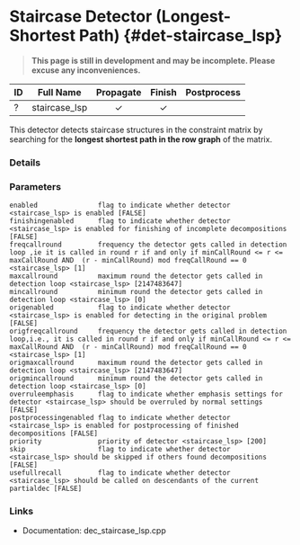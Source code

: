 # Staircase Detector (Longest-Shortest Path) {#det-staircase_lsp}
> **This page is still in development and may be incomplete. Please excuse any inconveniences.**

| ID |          Full Name          | Propagate | Finish | Postprocess |
|----|-----------------------------|:---------:|:------:|:-----------:|
| ?  | staircase_lsp               | ✓ | ✓ |   |

This detector detects staircase structures in the constraint matrix by searching for the **longest shortest path in the row graph** of the matrix.

### Details

### Parameters

    enabled               flag to indicate whether detector <staircase_lsp> is enabled [FALSE]
    finishingenabled      flag to indicate whether detector <staircase_lsp> is enabled for finishing of incomplete decompositions [FALSE]
    freqcallround         frequency the detector gets called in detection loop ,ie it is called in round r if and only if minCallRound <= r <= maxCallRound AND  (r - minCallRound) mod freqCallRound == 0 <staircase_lsp> [1]
    maxcallround          maximum round the detector gets called in detection loop <staircase_lsp> [2147483647]
    mincallround          minimum round the detector gets called in detection loop <staircase_lsp> [0]
    origenabled           flag to indicate whether detector <staircase_lsp> is enabled for detecting in the original problem [FALSE]
    origfreqcallround     frequency the detector gets called in detection loop,i.e., it is called in round r if and only if minCallRound <= r <= maxCallRound AND  (r - minCallRound) mod freqCallRound == 0 <staircase_lsp> [1]
    origmaxcallround      maximum round the detector gets called in detection loop <staircase_lsp> [2147483647]
    origmincallround      minimum round the detector gets called in detection loop <staircase_lsp> [0]
    overruleemphasis      flag to indicate whether emphasis settings for detector <staircase_lsp> should be overruled by normal settings [FALSE]
    postprocessingenabled flag to indicate whether detector <staircase_lsp> is enabled for postprocessing of finished decompositions [FALSE]
    priority              priority of detector <staircase_lsp> [200]
    skip                  flag to indicate whether detector <staircase_lsp> should be skipped if others found decompositions [FALSE]
    usefullrecall         flag to indicate whether detector <staircase_lsp> should be called on descendants of the current partialdec [FALSE]


### Links
 * Documentation: dec_staircase_lsp.cpp
